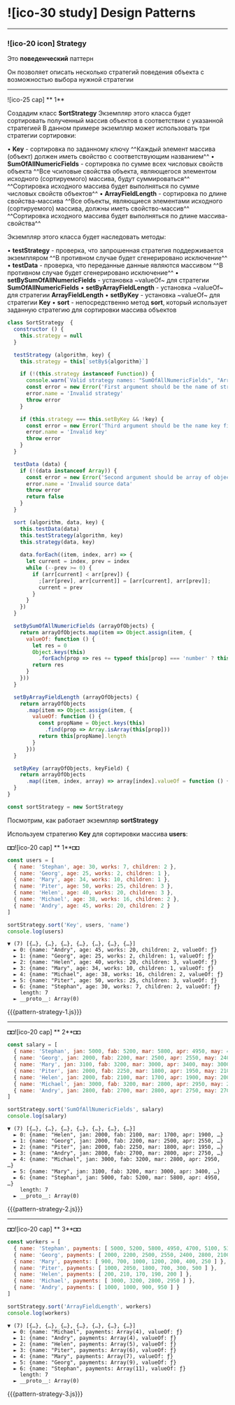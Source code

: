 # ![ico-30 study] Design Patterns

_____________________________________

### ![ico-20 icon] Strategy

Это **поведенческий** паттерн

Он позволяет описать несколько стратегий поведения объекта с возможностью выбора нужной стратегии

_______________________________

![ico-25 cap] ** 1**

Создадим класс **SortStrategy**
Экземпляр этого класса будет сортировать полученный массив объектов в соответствии с указанной стратегией
В данном примере экземпляр может использовать три стратегии сортировки:

• **Key** - сортировка по заданному ключу
^^Каждый элемент массива (объект) должен иметь свойство с соответствующим названием^^
• **SumOfAllNumericFields** - сортировка по сумме всех числовых свойств объекта
^^Все чсиловые свойства объекта, являющегося элементом исходного (сортируемого) массива, будут суммироваться^^
^^Сортировка исходного массива будет выполняться по сумме числовых свойств объектов^^
• **ArrayFieldLength** - сортировка по длине свойства-массива
^^Все объекты, являющиеся элементами исходного (сортируемого) массива, должны иметь свойство-массив^^
^^Сортировка исходного массива будет выполняться по длине массива-свойства^^

Экземпляр этого класса будет наследовать методы:

• **testStrategy** - проверка, что запрошенная стратегия поддерживается экземпляром
^^В противном случае будет сгенерировано исключение^^
• **testData** - проверка, что переданные данные являются массивом
^^В противном случае будет сгенерировано исключение^^
• **setBySumOfAllNumericFields** - установка ~valueOf~ для стратегии **SumOfAllNumericFields**
• **setByArrayFieldLength** - установка ~valueOf~ для стратегии **ArrayFieldLength**
• **setByKey** - установка ~valueOf~ для стратегии **Key**
• **sort** - непосредственно метод **sort**, который использует заданную стратегию для сортировки массива объектов

~~~js
class SortStrategy  {
  constructor () {
    this.strategy = null
  }

  testStrategy (algorithm, key) {
    this.strategy = this[`setBy${algorithm}`]

    if (!(this.strategy instanceof Function)) {
      console.warn(`Valid strategy names: "SumOfAllNumericFields", "ArrayFieldLength", "Key" (here should be third argument - key name)`)
      const error = new Error('First argument should be the name of strategy')
      error.name = 'Invalid strategy'
      throw error
    }

    if (this.strategy === this.setByKey && !key) {
      const error = new Error('Third argument should be the name key field')
      error.name = 'Invalid key'
      throw error
    }
  }

  testData (data) {
    if (!(data instanceof Array)) {
      const error = new Error('Second argument should be array of objects')
      error.name = 'Invalid source data'
      throw error
      return false
    }
  }

  sort (algorithm, data, key) {
    this.testData(data)
    this.testStrategy(algorithm, key)
    this.strategy(data, key)
        
    data.forEach((item, index, arr) => {
      let current = index, prev = index
      while (--prev >= 0) {
        if (arr[current] < arr[prev]) {
          ;[arr[prev], arr[current]] = [arr[current], arr[prev]];
          current = prev
        }
      }
    })
  }

  setBySumOfAllNumericFields (arrayOfObjects) {
    return arrayOfObjects.map(item => Object.assign(item, {
      valueOf: function () {
        let res = 0
        Object.keys(this)
          .forEach(prop => res += typeof this[prop] === 'number' ? this[prop] : 0)
        return res
      }
    }))
  }

  setByArrayFieldLength (arrayOfObjects) {
    return arrayOfObjects
      .map(item => Object.assign(item, {
        valueOf: function () {
          const propName = Object.keys(this)
            .find(prop => Array.isArray(this[prop]))
          return this[propName].length
        }
      }))
  }

  setByKey (arrayOfObjects, keyField) {
    return arrayOfObjects
      .map((item, index, array) => array[index].valueOf = function () { return this[keyField] })
  }
}

const sortStrategy = new SortStrategy
~~~

Посмотрим, как работает экземпляр **sortStrategy**

Используем стратегию **Key** для сортировки массива **users**:

◘◘![ico-20 cap] ** 1**◘◘

~~~js
const users = [
  { name: 'Stephan', age: 30, works: 7, children: 2 },
  { name: 'Georg', age: 25, works: 2, children: 1 },
  { name: 'Mary', age: 34, works: 10, children: 1 },
  { name: 'Piter', age: 50, works: 25, children: 3 },
  { name: 'Helen', age: 40, works: 20, children: 3 },
  { name: 'Michael', age: 38, works: 16, children: 2 },
  { name: 'Andry', age: 45, works: 20, children: 2 }
]

sortStrategy.sort('Key', users, 'name')
console.log(users)
~~~

~~~~console
▼ (7) [{…}, {…}, {…}, {…}, {…}, {…}, {…}]
  ► 0: {name: "Andry", age: 45, works: 20, children: 2, valueOf: ƒ}
  ► 1: {name: "Georg", age: 25, works: 2, children: 1, valueOf: ƒ}
  ► 2: {name: "Helen", age: 40, works: 20, children: 3, valueOf: ƒ}
  ► 3: {name: "Mary", age: 34, works: 10, children: 1, valueOf: ƒ}
  ► 4: {name: "Michael", age: 38, works: 16, children: 2, valueOf: ƒ}
  ► 5: {name: "Piter", age: 50, works: 25, children: 3, valueOf: ƒ}
  ► 6: {name: "Stephan", age: 30, works: 7, children: 2, valueOf: ƒ}
    length: 7
  ► __proto__: Array(0)
~~~~

{{{pattern-strategy-1.js}}}

__________________________________________


◘◘![ico-20 cap] ** 2**◘◘

~~~js
const salary = [
  { name: 'Stephan', jan: 5000, fab: 5200, mar: 5800, apr: 4950, may: 4700, jun: 5100, jul: 5300, aug: 5000, sep: 4900, nov: 4800, dec: 5500 },
  { name: 'Georg', jan: 2000, fab: 2200, mar: 2500, apr: 2550, may: 2400, jun: 2800, jul: 2100, aug: 2000, sep: 2200, nov: 2450, dec: 2700 },
  { name: 'Mary', jan: 3100, fab: 3200, mar: 3000, apr: 3400, may: 3000, jun: 3300, jul: 3400, aug: 3700, sep: 3800, nov: 3700, dec: 3900 },
  { name: 'Piter', jan: 2000, fab: 2250, mar: 1800, apr: 1950, may: 2100, jun: 2100, jul: 2700, aug: 2500, sep: 2900, nov: 2800, dec: 4000 },
  { name: 'Helen', jan: 2000, fab: 2100, mar: 1700, apr: 1900, may: 2000, jun: 2000, jul: 2500, aug: 2000, sep: 2400, nov: 2700, dec: 3500 },
  { name: 'Michael', jan: 3000, fab: 3200, mar: 2800, apr: 2950, may: 2700, jun: 3100, jul: 3300, aug: 4000, sep: 3900, nov: 3800, dec: 4500 },
  { name: 'Andry', jan: 2800, fab: 2700, mar: 2800, apr: 2750, may: 2700, jun: 2500, jul: 2800, aug: 2700, sep: 2700, nov: 2800, dec: 3000 }
]

sortStrategy.sort('SumOfAllNumericFields', salary)
console.log(salary)
~~~

~~~~console
▼ (7) [{…}, {…}, {…}, {…}, {…}, {…}, {…}]
  ► 0: {name: "Helen", jan: 2000, fab: 2100, mar: 1700, apr: 1900, …}
  ► 1: {name: "Georg", jan: 2000, fab: 2200, mar: 2500, apr: 2550, …}
  ► 2: {name: "Piter", jan: 2000, fab: 2250, mar: 1800, apr: 1950, …}
  ► 3: {name: "Andry", jan: 2800, fab: 2700, mar: 2800, apr: 2750, …}
  ► 4: {name: "Michael", jan: 3000, fab: 3200, mar: 2800, apr: 2950, …}
  ► 5: {name: "Mary", jan: 3100, fab: 3200, mar: 3000, apr: 3400, …}
  ► 6: {name: "Stephan", jan: 5000, fab: 5200, mar: 5800, apr: 4950, …}
    length: 7
  ► __proto__: Array(0)
~~~~

{{{pattern-strategy-2.js}}}

____________________________________

◘◘![ico-20 cap] ** 3**◘◘

~~~js
const workers = [
  { name: 'Stephan', payments: [ 5000, 5200, 5800, 4950, 4700, 5100, 5300, 5000, 4900, 4800, 5500 ] },
  { name: 'Georg', payments: [ 2000, 2200, 2500, 2550, 2400, 2800, 2100, 2000, 2200 ] },
  { name: 'Mary', payments: [ 900, 700, 1000, 1200, 200, 400, 250 ] },
  { name: 'Piter', payments: [ 1000, 2050, 1800, 700, 300, 500 ] },
  { name: 'Helen', payments: [ 200, 210, 170, 190, 200 ] },
  { name: 'Michael', payments: [ 3000, 3200, 2800, 2950 ] },
  { name: 'Andry', payments: [ 1000, 1000, 900, 950 ] }
]

sortStrategy.sort('ArrayFieldLength', workers)
console.log(workers)
~~~

~~~~console
▼ (7) [{…}, {…}, {…}, {…}, {…}, {…}, {…}]
  ► 0: {name: "Michael", payments: Array(4), valueOf: ƒ}
  ► 1: {name: "Andry", payments: Array(4), valueOf: ƒ}
  ► 2: {name: "Helen", payments: Array(5), valueOf: ƒ}
  ► 3: {name: "Piter", payments: Array(6), valueOf: ƒ}
  ► 4: {name: "Mary", payments: Array(7), valueOf: ƒ}
  ► 5: {name: "Georg", payments: Array(9), valueOf: ƒ}
  ► 6: {name: "Stephan", payments: Array(11), valueOf: ƒ}
    length: 7
  ► __proto__: Array(0)
~~~~

{{{pattern-strategy-3.js}}}